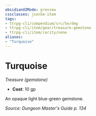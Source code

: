 ```yaml
---
obsidianUIMode: preview
cssclasses: json5e-item
tags:
- ttrpg-cli/compendium/src/5e/dmg
- ttrpg-cli/item/gear/treasure-gemstone
- ttrpg-cli/item/rarity/none
aliases: 
- "Turquoise"
---
```

# Turquoise
*Treasure (gemstone)*  


- **Cost**: 10 gp

An opaque light blue-green gemstone.

*Source: Dungeon Master's Guide p. 134*